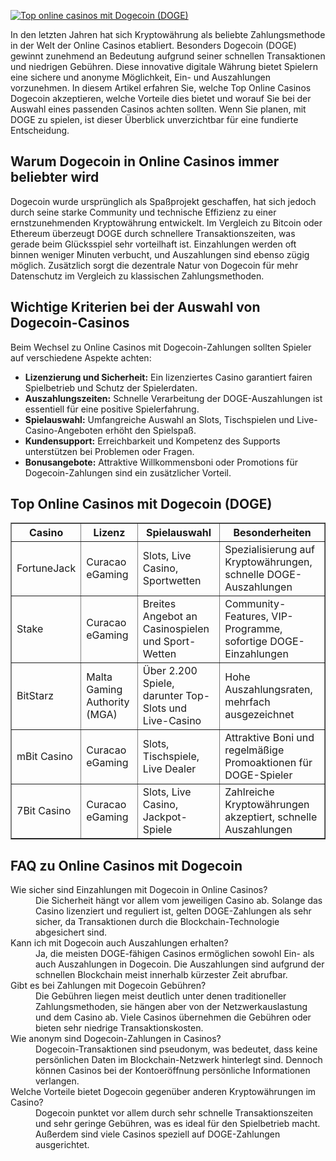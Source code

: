 [![Top online casinos mit Dogecoin (DOGE)](https://123-caf.pages.dev/gitsignup.png)](https://vrmoo.ru/Bt82HjjY)

<div>     <p>In den letzten Jahren hat sich Kryptowährung als beliebte Zahlungsmethode in der Welt der Online Casinos etabliert. Besonders Dogecoin (DOGE) gewinnt zunehmend an Bedeutung aufgrund seiner schnellen Transaktionen und niedrigen Gebühren. Diese innovative digitale Währung bietet Spielern eine sichere und anonyme Möglichkeit, Ein- und Auszahlungen vorzunehmen. In diesem Artikel erfahren Sie, welche Top Online Casinos Dogecoin akzeptieren, welche Vorteile dies bietet und worauf Sie bei der Auswahl eines passenden Casinos achten sollten. Wenn Sie planen, mit DOGE zu spielen, ist dieser Überblick unverzichtbar für eine fundierte Entscheidung.</p>      <h2>Warum Dogecoin in Online Casinos immer beliebter wird</h2>     <p>Dogecoin wurde ursprünglich als Spaßprojekt geschaffen, hat sich jedoch durch seine starke Community und technische Effizienz zu einer ernstzunehmenden Kryptowährung entwickelt. Im Vergleich zu Bitcoin oder Ethereum überzeugt DOGE durch schnellere Transaktionszeiten, was gerade beim Glücksspiel sehr vorteilhaft ist. Einzahlungen werden oft binnen weniger Minuten verbucht, und Auszahlungen sind ebenso zügig möglich. Zusätzlich sorgt die dezentrale Natur von Dogecoin für mehr Datenschutz im Vergleich zu klassischen Zahlungsmethoden.</p>      <h2>Wichtige Kriterien bei der Auswahl von Dogecoin-Casinos</h2>     <p>Beim Wechsel zu Online Casinos mit Dogecoin-Zahlungen sollten Spieler auf verschiedene Aspekte achten:</p>     <ul>       <li><strong>Lizenzierung und Sicherheit:</strong> Ein lizenziertes Casino garantiert fairen Spielbetrieb und Schutz der Spielerdaten.</li>       <li><strong>Auszahlungszeiten:</strong> Schnelle Verarbeitung der DOGE-Auszahlungen ist essentiell für eine positive Spielerfahrung.</li>       <li><strong>Spielauswahl:</strong> Umfangreiche Auswahl an Slots, Tischspielen und Live-Casino-Angeboten erhöht den Spielspaß.</li>       <li><strong>Kundensupport:</strong> Erreichbarkeit und Kompetenz des Supports unterstützen bei Problemen oder Fragen.</li>       <li><strong>Bonusangebote:</strong> Attraktive Willkommensboni oder Promotions für Dogecoin-Zahlungen sind ein zusätzlicher Vorteil.</li>     </ul>      <h2>Top Online Casinos mit Dogecoin (DOGE)</h2>     <table border="1" cellpadding="5" cellspacing="0">       <thead>         <tr>           <th>Casino</th>           <th>Lizenz</th>           <th>Spielauswahl</th>           <th>Besonderheiten</th>         </tr>       </thead>       <tbody>         <tr>           <td>FortuneJack</td>           <td>Curacao eGaming</td>           <td>Slots, Live Casino, Sportwetten</td>           <td>Spezialisierung auf Kryptowährungen, schnelle DOGE-Auszahlungen</td>         </tr>         <tr>           <td>Stake</td>           <td>Curacao eGaming</td>           <td>Breites Angebot an Casinospielen und Sport-Wetten</td>           <td>Community-Features, VIP-Programme, sofortige DOGE-Einzahlungen</td>         </tr>         <tr>           <td>BitStarz</td>           <td>Malta Gaming Authority (MGA)</td>           <td>Über 2.200 Spiele, darunter Top-Slots und Live-Casino</td>           <td>Hohe Auszahlungsraten, mehrfach ausgezeichnet</td>         </tr>         <tr>           <td>mBit Casino</td>           <td>Curacao eGaming</td>           <td>Slots, Tischspiele, Live Dealer</td>           <td>Attraktive Boni und regelmäßige Promoaktionen für DOGE-Spieler</td>         </tr>         <tr>           <td>7Bit Casino</td>           <td>Curacao eGaming</td>           <td>Slots, Live Casino, Jackpot-Spiele</td>           <td>Zahlreiche Kryptowährungen akzeptiert, schnelle Auszahlungen</td>         </tr>       </tbody>     </table>      <h2>FAQ zu Online Casinos mit Dogecoin</h2>     <dl>       <dt>Wie sicher sind Einzahlungen mit Dogecoin in Online Casinos?</dt>       <dd>Die Sicherheit hängt vor allem vom jeweiligen Casino ab. Solange das Casino lizenziert und reguliert ist, gelten DOGE-Zahlungen als sehr sicher, da Transaktionen durch die Blockchain-Technologie abgesichert sind.</dd>        <dt>Kann ich mit Dogecoin auch Auszahlungen erhalten?</dt>       <dd>Ja, die meisten DOGE-fähigen Casinos ermöglichen sowohl Ein- als auch Auszahlungen in Dogecoin. Die Auszahlungen sind aufgrund der schnellen Blockchain meist innerhalb kürzester Zeit abrufbar.</dd>        <dt>Gibt es bei Zahlungen mit Dogecoin Gebühren?</dt>       <dd>Die Gebühren liegen meist deutlich unter denen traditioneller Zahlungsmethoden, sie hängen aber von der Netzwerkauslastung und dem Casino ab. Viele Casinos übernehmen die Gebühren oder bieten sehr niedrige Transaktionskosten.</dd>        <dt>Wie anonym sind Dogecoin-Zahlungen in Casinos?</dt>       <dd>Dogecoin-Transaktionen sind pseudonym, was bedeutet, dass keine persönlichen Daten im Blockchain-Netzwerk hinterlegt sind. Dennoch können Casinos bei der Kontoeröffnung persönliche Informationen verlangen.</dd>        <dt>Welche Vorteile bietet Dogecoin gegenüber anderen Kryptowährungen im Casino?</dt>       <dd>Dogecoin punktet vor allem durch sehr schnelle Transaktionszeiten und sehr geringe Gebühren, was es ideal für den Spielbetrieb macht. Außerdem sind viele Casinos speziell auf DOGE-Zahlungen ausgerichtet.</dd>     </dl>   </div>